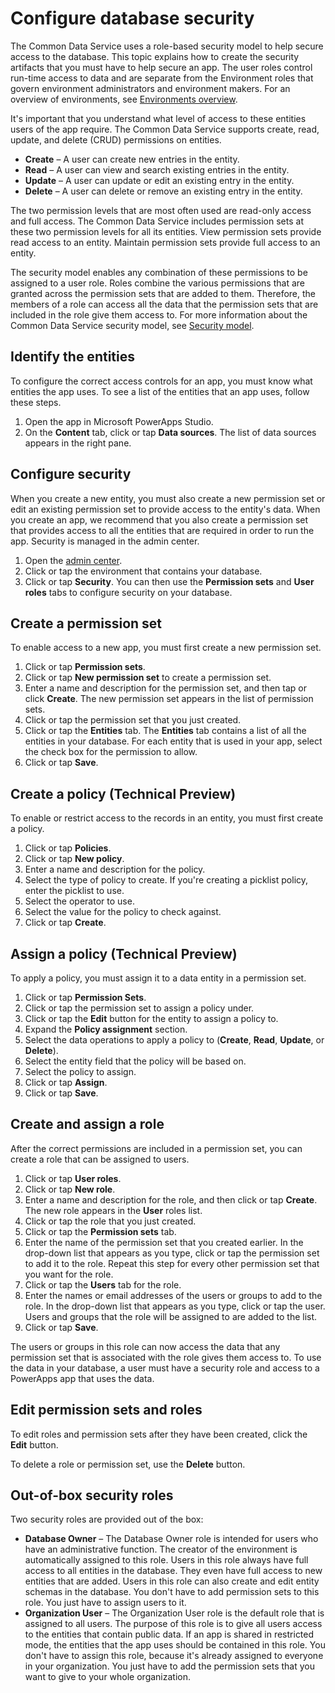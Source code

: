 <properties
	pageTitle="Configure database security | Microsoft PowerApps"
	description="This topic explains how to configure database security."
	services="powerapps"
	documentationCenter="na"
	authors="maertenm"
	manager="kfend"
	editor=""
	tags=""/>

<tags
   ms.service="powerapps"
   ms.devlang="na"
   ms.topic="article"
   ms.tgt_pltfrm="na"
   ms.workload="na"
   ms.date="05/08/2017"
   ms.author="kfend"/>

# Configure database security #
The Common Data Service uses a role-based security model to help secure access to the database. This topic explains how to create the security artifacts that you must have to help secure an app. The user roles control run-time access to data and are separate from the Environment roles that govern environment administrators and environment makers. For an overview of environments, see [Environments overview](environments-overview.md).

It's important that you understand what level of access to these entities users of the app require. The Common Data Service supports create, read, update, and delete (CRUD) permissions on entities.

- **Create** – A user can create new entries in the entity.
- **Read** – A user can view and search existing entries in the entity.
- **Update** – A user can update or edit an existing entry in the entity.
- **Delete** – A user can delete or remove an existing entry in the entity.

The two permission levels that are most often used are read-only access and full access. The Common Data Service includes permission sets at these two permission levels for all its entities. View permission sets provide read access to an entity. Maintain permission sets provide full access to an entity.

The security model enables any combination of these permissions to be assigned to a user role. Roles combine the various permissions that are granted across the permission sets that are added to them. Therefore, the members of a role can access all the data that the permission sets that are included in the role give them access to. For more information about the Common Data Service security model, see [Security model](https://docs.microsoft.com/en-us/common-data-service/entity-reference/security-model).

## Identify the entities ##
To configure the correct access controls for an app, you must know what entities the app uses. To see a list of the entities that an app uses, follow these steps.

1. Open the app in Microsoft PowerApps Studio.
1. On the **Content** tab, click or tap **Data sources**. The list of data sources appears in the right pane.

## Configure security ##
When you create a new entity, you must also create a new permission set or edit an existing permission set to provide access to the entity's data. When you create an app, we recommend that you also create a permission set that provides access to all the entities that are required in order to run the app. Security is managed in the admin center.

1. Open the [admin center](https://admin.powerapps.com).
1. Click or tap the environment that contains your database.
1. Click or tap **Security**. You can then use the **Permission sets** and **User roles** tabs to configure security on your database.

## Create a permission set ##
To enable access to a new app, you must first create a new permission set.

1. Click or tap **Permission sets**.
1. Click or tap **New permission set** to create a permission set.
1. Enter a name and description for the permission set, and then tap or click **Create**. The new permission set appears in the list of permission sets.
1. Click or tap the permission set that you just created.
1. Click or tap the **Entities** tab. The **Entities** tab contains a list of all the entities in your database. For each entity that is used in your app, select the check box for the permission to allow.
1. Click or tap **Save**.

## Create a policy (Technical Preview) ##
To enable or restrict access to the records in an entity, you must first create a policy.

1.	Click or tap **Policies**.
1.	Click or tap **New policy**.
1.	Enter a name and description for the policy.
1.	Select the type of policy to create. If you're creating a picklist policy, enter the picklist to use.
1.	Select the operator to use.
1.	Select the value for the policy to check against.
1.	Click or tap **Create**.

## Assign a policy (Technical Preview) ##
To apply a policy, you must assign it to a data entity in a permission set.

1.	Click or tap **Permission Sets**.
1.	Click or tap the permission set to assign a policy under.
1.	Click or tap the **Edit** button for the entity to assign a policy to.
1.	Expand the **Policy assignment** section.
1.	Select the data operations to apply a policy to (**Create**, **Read**, **Update**, or **Delete**).
1.	Select the entity field that the policy will be based on.
1.	Select the policy to assign.
1.	Click or tap **Assign**.
1.	Click or tap **Save**.

## Create and assign a role ##
After the correct permissions are included in a permission set, you can create a role that can be assigned to users.

1. Click or tap **User roles**.
1. Click or tap **New role**.
1. Enter a name and description for the role, and then click or tap **Create**. The new role appears in the **User** roles list.
1. Click or tap the role that you just created.
1. Click or tap the **Permission sets** tab.
1. Enter the name of the permission set that you created earlier. In the drop-down list that appears as you type, click or tap the permission set to add it to the role. Repeat this step for every other permission set that you want for the role.
1. Click or tap the **Users** tab for the role.
1. Enter the names or email addresses of the users or groups to add to the role. In the drop-down list that appears as you type, click or tap the user. Users and groups that the role will be assigned to are added to the list.
1. Click or tap **Save**.

The users or groups in this role can now access the data that any permission set that is associated with the role gives them access to. To use the data in your database, a user must have a security role and access to a PowerApps app that uses the data.

## Edit permission sets and roles ##
To edit roles and permission sets after they have been created, click the **Edit** button.

To delete a role or permission set, use the **Delete** button.

## Out-of-box security roles ##
Two security roles are provided out of the box:

- **Database Owner** – The Database Owner role is intended for users who have an administrative function. The creator of the environment is automatically assigned to this role. Users in this role always have full access to all entities in the database. They even have full access to new entities that are added. Users in this role can also create and edit entity schemas in the database. You don't have to add permission sets to this role. You just have to assign users to it.
- **Organization User** – The Organization User role is the default role that is assigned to all users. The purpose of this role is to give all users access to the entities that contain public data. If an app is shared in restricted mode, the entities that the app uses should be contained in this role. You don't have to assign this role, because it's already assigned to everyone in your organization. You just have to add the permission sets that you want to give to your whole organization.

